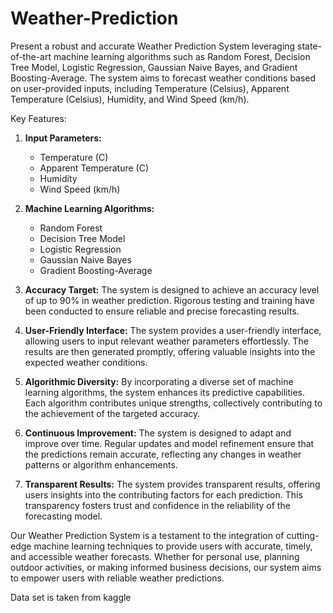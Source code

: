 # Weather-Prediction
Present a robust and accurate Weather Prediction System leveraging state-of-the-art machine learning algorithms such as Random Forest, Decision Tree Model, Logistic Regression, Gaussian Naive Bayes, and Gradient Boosting-Average. The system aims to forecast weather conditions based on user-provided inputs, including Temperature (Celsius), Apparent Temperature (Celsius), Humidity, and Wind Speed (km/h).

Key Features:

1. **Input Parameters:**
   - Temperature (C)
   - Apparent Temperature (C)
   - Humidity
   - Wind Speed (km/h)

2. **Machine Learning Algorithms:**
   - Random Forest
   - Decision Tree Model
   - Logistic Regression
   - Gaussian Naive Bayes
   - Gradient Boosting-Average

3. **Accuracy Target:**
   The system is designed to achieve an accuracy level of up to 90% in weather prediction. Rigorous testing and training have been conducted to ensure reliable and precise forecasting results.

4. **User-Friendly Interface:**
   The system provides a user-friendly interface, allowing users to input relevant weather parameters effortlessly. The results are then generated promptly, offering valuable insights into the expected weather conditions.

5. **Algorithmic Diversity:**
   By incorporating a diverse set of machine learning algorithms, the system enhances its predictive capabilities. Each algorithm contributes unique strengths, collectively contributing to the achievement of the targeted accuracy.

6. **Continuous Improvement:**
   The system is designed to adapt and improve over time. Regular updates and model refinement ensure that the predictions remain accurate, reflecting any changes in weather patterns or algorithm enhancements.

7. **Transparent Results:**
   The system provides transparent results, offering users insights into the contributing factors for each prediction. This transparency fosters trust and confidence in the reliability of the forecasting model.

Our Weather Prediction System is a testament to the integration of cutting-edge machine learning techniques to provide users with accurate, timely, and accessible weather forecasts. Whether for personal use, planning outdoor activities, or making informed business decisions, our system aims to empower users with reliable weather predictions.

 Data set is taken from kaggle
